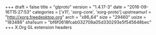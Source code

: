 +++
draft = false
title = "glproto"
version = "1.4.17-3"
date = "2016-09-16T15:27:53"
categories = ['x11', 'xorg-core', 'xorg-proto']
upstreamurl = "http://xorg.freedesktop.org"
arch = "x86_64"
size = "29460"
usize = "183486"
sha1sum = "bf6f0618fcab032708a05d330293e5f545648bec"
+++
X.Org GL extension headers